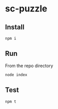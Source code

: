 # sc-puzzle

## Install
```
npm i
```

## Run

From the repo directory
```
node index
```

## Test
```
npm t
```